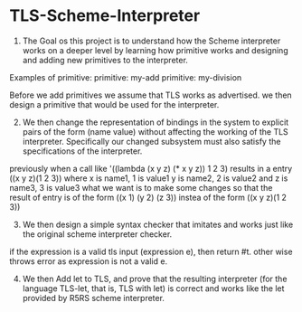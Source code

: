 # TLS-Scheme-Interpreter

1) The Goal os this project is to understand how the Scheme interpreter works on a deeper level by learning how primitive works and designing and adding new primitives to the interpreter.

Examples of primitive:
primitive: my-add
primitive: my-division

Before we add primitives we assume that TLS works as advertised.
we then design a primitive that would be used for the interpreter.

2) We then change the representation of bindings in the system to explicit pairs of the form (name value) without affecting the working of the TLS interpreter. Specifically our changed subsystem must also satisfy the specifications of the interpreter.

previously when a call like '((lambda (x y z) (* x y z)) 1 2 3) results in a entry ((x y z)(1 2 3)) where x is name1, 1 is value1
y is name2, 2 is value2 and z is name3, 3 is value3
what we want is to make some changes so that the result of entry is of the form ((x 1) (y 2) (z 3)) instea of the form ((x y z)(1 2 3))

3) We then design a simple syntax checker that imitates and works just like the original scheme interpreter checker.

if the expression is a valid tls input (expression e), then return #t. other wise throws error as expression is not a valid e.

4) We then Add let to TLS, and prove that the resulting interpreter (for the language TLS-let, that is, TLS with let) is correct and works like the let provided by R5RS scheme interpreter.




